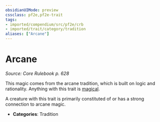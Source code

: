 ```yaml
---
obsidianUIMode: preview
cssclass: pf2e,pf2e-trait
tags:
- imported/compendium/src/pf2e/crb
- imported/trait/category/tradition
aliases: ["Arcane"]
---
```

# Arcane  
*Source: Core Rulebook p. 628*  

This magic comes from the arcane tradition, which is built on logic and rationality. Anything with this trait is [magical](magical.md).

A creature with this trait is primarily constituted of or has a strong connection to arcane magic.

- **Categories**: Tradition